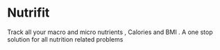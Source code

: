# Nutrifit
Track all your macro and micro nutrients ,
Calories and BMI . A one stop solution for all nutrition related
problems
